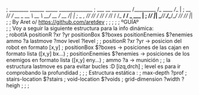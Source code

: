   
;       ________      ______       _____     ______________ 
;       ___  __ \________  /_________  /_    ____  _/__    |
;       __  /_/ /  __ \_  __ \  __ \  __/     __  / __  /| |
;       _  _, _// /_/ /  /_/ / /_/ / /_      __/ /  _  ___ |
;       /_/ |_| \____//_.___/\____/\__/      /___/  /_/  |_|
;
;       By Aret o/  https://github.com/aretdev
;
;
;
;
;                                      ºGUÍAº                                
;
;  Voy a seguir la siguiente estructura para la info dinámica:     
;  robotIA positionR ?xr ?yr positionBox $?boxes positionEnemies $?enemies ammo ?a lastmove ?mov level ?level
; 
;  positionR ?xr ?yr -> posicion del robot en formato [x,y]
;  positionBox $?boxes -> posiciones de las cajan en formato lista ([x,y] bx...)
;  positionEnemies $?enemies -> posiciones de los enemigos en formato lista ([x,y] eny...)
;  ammo ?a -> munición
;
;  la estructura lastmove es para evitar bucles :D [izq,drch]
;  level es para ir comprobando la profundidad
;
;
;  Estructura estática :
;  max-depth ?prof
;  stairs-location $?stairs
;  void-location $?voids
;  grid-dimension ?width ?heigh
;
;
;
